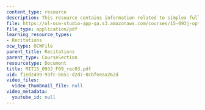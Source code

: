 ```yaml
---
content_type: resource
description: This resource contains information related to simplex full tableau method.
file: https://ol-ocw-studio-app-qa.s3.amazonaws.com/courses/15-093j-optimization-methods-fall-2009/f1ed249993fcb651d2d70cbfeeaa262d_MIT15_093J_F09_rec03.pdf
file_type: application/pdf
learning_resource_types:
- Recitations
ocw_type: OCWFile
parent_title: Recitations
parent_type: CourseSection
resourcetype: Document
title: MIT15_093J_F09_rec03.pdf
uid: f1ed2499-93fc-b651-d2d7-0cbfeeaa262d
video_files:
  video_thumbnail_file: null
video_metadata:
  youtube_id: null
---
```

